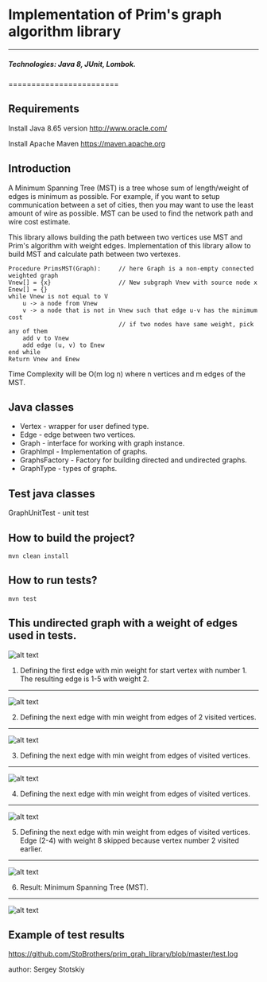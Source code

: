 # Implementation of Prim's graph algorithm library
------------

##### Technologies: Java 8, JUnit, Lombok.

========================

Requirements
------------
Install Java 8.65 version
http://www.oracle.com/ 

Install Apache Maven 
https://maven.apache.org

Introduction
------------

   A Minimum Spanning Tree (MST) is a tree whose sum of length/weight of edges is minimum as possible.
For example, if you want to setup communication between a set of cities, then you may want to
use the least amount of wire as possible. MST can be used to find the network path and wire cost
estimate.

   This library allows building the path between two vertices use MST and Prim's algorithm with weight edges.
Implementation of this library allow to build MST and calculate path between two vertexes.

```
Procedure PrimsMST(Graph):     // here Graph is a non-empty connected weighted graph
Vnew[] = {x}                   // New subgraph Vnew with source node x
Enew[] = {}
while Vnew is not equal to V
    u -> a node from Vnew
    v -> a node that is not in Vnew such that edge u-v has the minimum cost
                               // if two nodes have same weight, pick any of them
    add v to Vnew
    add edge (u, v) to Enew
end while
Return Vnew and Enew

```
Time Complexity will be O(m log n) where n vertices and m edges of the MST.



Java classes
--------------------------

- Vertex - wrapper for user defined type.
- Edge - edge between two vertices.
- Graph - interface for working with graph instance.
- GraphImpl - Implementation of graphs.
- GraphsFactory - Factory for building directed and undirected graphs.
- GraphType - types of graphs.

Test java classes
--------------------------

GraphUnitTest  - unit test

How to build the project?
--------------------------

```
mvn clean install
```


How to run tests?
--------------------------

```
mvn test
```

This undirected graph with a weight of edges used in tests.
--------------------------

![alt text](https://github.com/StoBrothers/prim_grah_library/blob/master/pictures/1.png)

1. Defining the first edge with min weight for start vertex with number 1. The resulting edge is 1-5 with weight 2.
--------------------------

![alt text](https://github.com/StoBrothers/prim_grah_library/blob/master/pictures/2.png)

2. Defining the next edge with min weight from edges of 2 visited vertices.
--------------------------

![alt text](https://github.com/StoBrothers/prim_grah_library/blob/master/pictures/3.png)

3. Defining the next edge with min weight from edges of visited vertices.
--------------------------

![alt text](https://github.com/StoBrothers/prim_grah_library/blob/master/pictures/4.png)

4. Defining the next edge with min weight from edges of visited vertices.
--------------------------

![alt text](https://github.com/StoBrothers/prim_grah_library/blob/master/pictures/5.png)

5. Defining the next edge with min weight from edges of visited vertices. Edge (2-4) with weight 8 skipped because vertex number 2 visited earlier. 
--------------------------
![alt text](https://github.com/StoBrothers/prim_grah_library/blob/master/pictures/6.png)

6. Result: Minimum Spanning Tree (MST). 
--------------------------
![alt text](https://github.com/StoBrothers/prim_grah_library/blob/master/pictures/7.png)



Example of test results
--------------------------

https://github.com/StoBrothers/prim_grah_library/blob/master/test.log




author: Sergey Stotskiy

